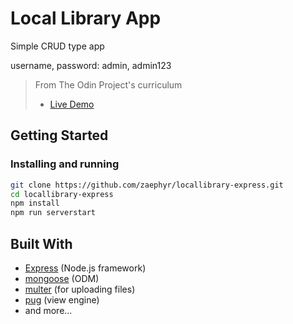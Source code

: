 # Local Library App


Simple CRUD type app

username, password: admin, admin123

> From The Odin Project's curriculum
> - [Live Demo](https://obscure-inlet-31508.herokuapp.com/)

## Getting Started

### Installing and running

```bash
git clone https://github.com/zaephyr/locallibrary-express.git
cd locallibrary-express
npm install
npm run serverstart
```

## Built With
* [Express](https://expressjs.com/) (Node.js framework)
* [mongoose](https://mongoosejs.com/) (ODM)
* [multer](https://github.com/expressjs/multer) (for uploading files)
* [pug](https://pugjs.org/api/getting-started.html) (view engine)
* and more...




